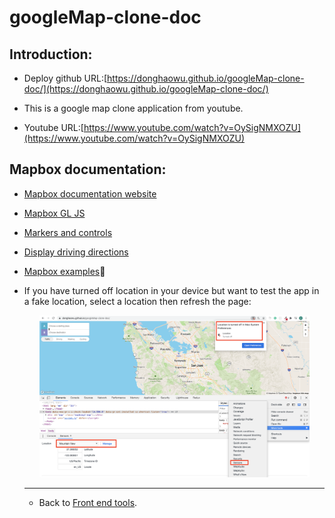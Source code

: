 # googleMap-clone-doc

## Introduction:
- Deploy github URL:[https://donghaowu.github.io/googleMap-clone-doc/](https://donghaowu.github.io/googleMap-clone-doc/)

- This is a google map clone application from youtube.

- Youtube URL:[https://www.youtube.com/watch?v=OySigNMXOZU](https://www.youtube.com/watch?v=OySigNMXOZU)

## Mapbox documentation:

- [Mapbox documentation website](https://docs.mapbox.com/)
- [Mapbox GL JS](https://docs.mapbox.com/mapbox-gl-js/api/)
- [Markers and controls](https://docs.mapbox.com/mapbox-gl-js/api/markers/)
- [Display driving directions](https://docs.mapbox.com/mapbox-gl-js/example/mapbox-gl-directions/)

- [Mapbox examples](https://docs.mapbox.com/mapbox-gl-js/example/):gem:

- If you have turned off location in your device but want to test the app in a fake location, select a location then refresh the page:

  <p align="center">
  <img src="./assets/gm-c-01.png" width=90%>
  </p>

  -----------------------------------------------------------------

  - Back to [Front end tools](https://github.com/DonghaoWu/Frontend-tools-demo).